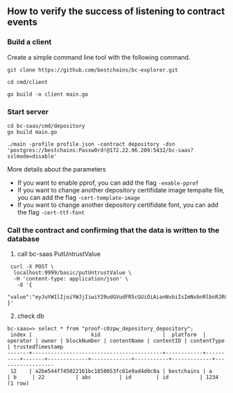 
## How to verify the success of listening to contract events

### Build a client

Create a simple command line tool with the following command.

```shll
git clone https://github.com/bestchains/bc-explorer.git

cd cmd/client

go build -o client main.go
```

### Start server

```shell
cd bc-saas/cmd/depository
go build main.go

./main -profile profile.json -contract depository -dsn 'postgres://bestchains:Passw0rd!@172.22.96.209:5432/bc-saas?sslmode=disable'
```

More details about the parameters

- If you want to enable pprof, you can add the flag `-enable-pprof`
- If you want to change another depository certifidate image tempalte file, you can add the flag `-cert-template-image`
- If you want to change another depository certifidate font, you can add the flag `-cert-ttf-font`

### Call the contract and confirming that the data is written to the database

1. call bc-saas PutUntrustValue

```shell
 curl -X POST \
  localhost:9999/basic/putUntrustValue \
  -H 'content-type: application/json' \
   -d '{
   "value":"eyJuYW1lIjoiYWJjIiwiY29udGVudFR5cGUiOiAianNvbiIsImNvbnRlbnRJRCI6ICJpZCIsInRydXN0ZWRUaW1lc3RhbXAiOiAiMTIzNCIsInBsYXRmb3JtIjogImJlc3RjaGFpbnMifQo="
}'
```

2. check db

```shell
bc-saas=> select * from "proof-c0zpw_depository_depository";
 index |                   kid                    |  platform  | operator | owner | blockNumber | contentName | contentID | contentType | trustedTimestamp 
-------+------------------------------------------+------------+----------+-------+-------------+-------------+-----------+-------------+------------------
 12    | a2be544f745022161bc1850053fc61e9ad4d0c8a | bestchains | a        | b     | 22          | abc         | id        | id          | 1234
(1 row)
```
